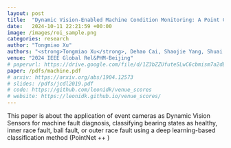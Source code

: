 ```yaml
---
layout: post
title:  "Dynamic Vision-Enabled Machine Condition Monitoring: A Point Cloud-Based Diagnostic Methodology"
date:   2024-10-11 22:21:59 +00:00
image: /images/roi_sample.png
categories: research
author: "Tongmiao Xu"
authors: "<strong>Tongmiao Xu</strong>, Dehao Cai, Shaojie Yang, Shuai Gu, Xiang Li"
venue: "2024 IEEE Global Rel&PHM-Beijing"
# paperurl: https://drive.google.com/file/d/1Z3bZZUfuteSLwC6cbmism7a2dBd0aDGa/view?usp=sharing
paper: /pdfs/machine.pdf
# arxiv: https://arxiv.org/abs/1904.12573
# slides: /pdfs/jcdl2019.pdf
# code: https://github.com/leonidk/venue_scores
# website: https://leonidk.github.io/venue_scores/
---
```

This paper is about the application of event cameras as Dynamic Vision Sensors for machine fault diagnosis, classifying bearing states as healthy, inner race fault, ball fault, or outer race fault using a deep learning-based classification method (PointNet ++ )